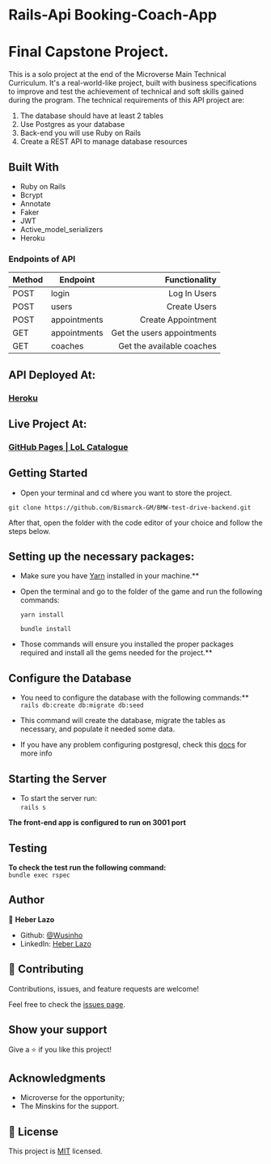 # Rails-Api Booking-Coach-App
# Final Capstone Project.
 
This is a solo project at the end of the Microverse Main Technical Curriculum. It's a real-world-like project, built with business specifications to improve and test the achievement of technical and soft skills gained during the program. The technical requirements of this API project are:

1. The database should have at least 2 tables
2. Use Postgres as your database
3. Back-end you will use Ruby on Rails
4. Create a REST API to manage database resources
 
## **Built With**
 
- Ruby on Rails
- Bcrypt
- Annotate
- Faker
- JWT
- Active_model_serializers
- Heroku
 
### **Endpoints of API**

| Method  | Endpoint                      | Functionality                      |
| ---     | ---                           |  ---:                              | 
| POST    |  login                        | Log In Users                       | 
| POST    |  users                        | Create Users                       | 
| POST    |  appointments                 | Create Appointment                 | 
| GET     |  appointments                 | Get the users    appointments      |
| GET     |  coaches                      | Get the available coaches          |

## **API Deployed At:**
 
### [Heroku](https://bmw-test-drive.herokuapp.com/api/v1/cars)

## **Live Project At:**

### [GitHub Pages | LoL Catalogue](https://bismarck-gm.github.io/bmw-test-drive/)
 
## **Getting Started**
 
- Open your terminal and cd where you want to store the project.

`git clone https://github.com/Bismarck-GM/BMW-test-drive-backend.git`
 
After that, open the folder with the code editor of your choice and follow the steps below.
 
## Setting up the necessary packages:
 
- Make sure you have [Yarn](https://yarnpkg.com/) installed in your machine.**
 
- Open the terminal and go to the folder of the game and run the following commands:

  `yarn install`

  `bundle install`
 
- Those commands will ensure you installed the proper packages required and install all the gems needed for the project.**
 
## Configure the Database
- You need to configure the database with the following commands:** <br>
`rails db:create db:migrate db:seed` <br>

- This command will create the database, migrate the tables as necessary, and populate it needed some data.

- If you have any problem configuring postgresql, check this [docs](https://www.digitalocean.com/community/tutorials/how-to-use-postgresql-with-your-ruby-on-rails-application-on-ubuntu-18-04) for more info

## Starting the Server
- To start the server run: <br>
`rails s`

**The front-end app is configured to run on 3001 port**

## **Testing**
**To check the test run the following command:** <br>
`bundle exec rspec`

 
## **Author**
 
👤 **Heber Lazo**

- Github: [@Wusinho](https://github.com/Wusinho)
- LinkedIn: [Heber Lazo](https://www.linkedin.com/in/heber-lazo-benza-523266133/)
 
## 🤝 **Contributing**
 
Contributions, issues, and feature requests are welcome!
 
Feel free to check the [issues page](https://github.com/Wusinho/booking-backend-api/issues).
 
## **Show your support**
 
Give a ⭐️ if you like this project!
 
## **Acknowledgments**
 
- Microverse for the opportunity;
- The Minskins for the support.
 
## 📝 **License**
 
This project is [MIT](LICENSE) licensed.
 



